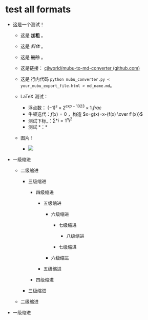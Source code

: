 # test all formats

- 这是一个测试！

  - 这是 **加粗** 。
  - 这是 *斜体* 。
  - 这是 ~~删除~~ 。
  - 这是链接： [cjlworld/mubu-to-md-converter (github.com)](https://github.com/cjlworld/mubu-to-md-converter)
  - 这是 行内代码 `python mubu_converter.py < your_mubu_export_file.html > md_name.md`。
  - LaTeX 测试：

    - 浮点数： $(-1)^s\times 2^{exp-1023} \times1.frac$
    - 牛顿迭代：$f(x) = 0$ ，构造 $x=g(x)=x-{f(x) \over f'(x)}$
    - 测试下标\_：$\sum*{i=1}^n i^2$
    - 测试 \*：$*$
  - 图片！

    - ![](https://api2.mubu.com/v3/document_image/ea9c15c1-0388-4081-973a-9ef0f6eadef5-19245572.jpg)
- 一级缩进

  - 二级缩进

    - 三级缩进

      - 四级缩进

        - 五级缩进

          - 六级缩进

            - 七级缩进

              - 八级缩进
            - 七级缩进
          - 六级缩进
        - 五级缩进
      - 四级缩进
    - 三级缩进
  - 二级缩进
- 一级缩进